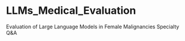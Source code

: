 # LLMs_Medical_Evaluation
Evaluation of Large Language Models in Female Malignancies Specialty Q&amp;A
